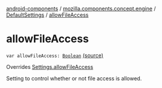 [android-components](../../index.md) / [mozilla.components.concept.engine](../index.md) / [DefaultSettings](index.md) / [allowFileAccess](./allow-file-access.md)

# allowFileAccess

`var allowFileAccess: `[`Boolean`](https://kotlinlang.org/api/latest/jvm/stdlib/kotlin/-boolean/index.html) [(source)](https://github.com/mozilla-mobile/android-components/blob/master/components/concept/engine/src/main/java/mozilla/components/concept/engine/Settings.kt#L158)

Overrides [Settings.allowFileAccess](../-settings/allow-file-access.md)

Setting to control whether or not file access is allowed.

